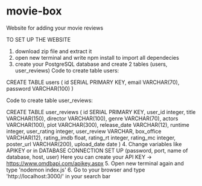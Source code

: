 # movie-box
Website for adding your movie reviews

TO SET UP THE WEBSITE
1. download zip file and extract it
2. open new terminal and write npm install to import all dependecies
3. create your PostgreSQL database and create 2 tables (users, user_reviews)
Code to create table users:

CREATE TABLE users (
  id SERIAL PRIMARY KEY,
  email VARCHAR(70),
  password VARCHAR(100)
)

Code to create table user_reviews:

CREATE TABLE user_reviews
(
    id SERIAL PRIMARY KEY,
    user_id integer,
    title VARCHAR(150),
    director VARCHAR(100),
    genre VARCHAR(70),
    actors VARCHAR(100),
    plot VARCHAR(300),
    release_date VARCHAR(12),
    runtime integer,
    user_rating integer,
    user_review VARCHAR,
    box_office VARCHAR(12),
    rating_imdb float,
    rating_rt integer,
    rating_mc integer,
    poster_url VARCHAR(200),
    upload_date date
)
4. Change variables like APIKEY or in DATABASE CONNECTION SET UP (password, port, name of database, host, user)
Here you can create your API KEY -> https://www.omdbapi.com/apikey.aspx 
5. Open new terminal again and type 'nodemon index.js'
6. Go to your browser and type 'http://localhost:3000/' in your search bar
